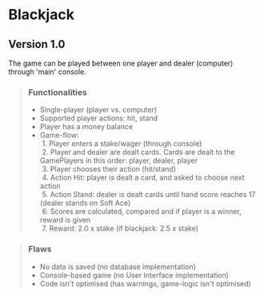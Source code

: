 # Blackjack

## Version 1.0
The game can be played between one player and dealer (computer) through 'main' console.

> ### Functionalities
> + Single-player (player vs. computer)
> + Supported player actions: hit, stand
> + Player has a money balance
> + Game-flow:  
> &nbsp;1. Player enters a stake/wager (through console)  
> &nbsp;2. Player and dealer are dealt cards. Cards are dealt to the GamePlayers in this order: player, dealer, player  
> &nbsp;3. Player chooses their action (hit/stand)  
> &nbsp;4. Action Hit: player is dealt a card, and asked to choose next action  
> &nbsp;5. Action Stand: dealer is dealt cards until hand score reaches 17 (dealer stands on Soft Ace)  
> &nbsp;6. Scores are calculated, compared and if player is a winner, reward is given  
> &nbsp;7. Reward: 2.0 x stake (if blackjack: 2.5 x stake)  

> ### Flaws
> - No data is saved (no database implementation)  
> - Console-based game (no User Interface implementation)  
> - Code isn't optimised (has warnings, game-logic isn't optimised)  
